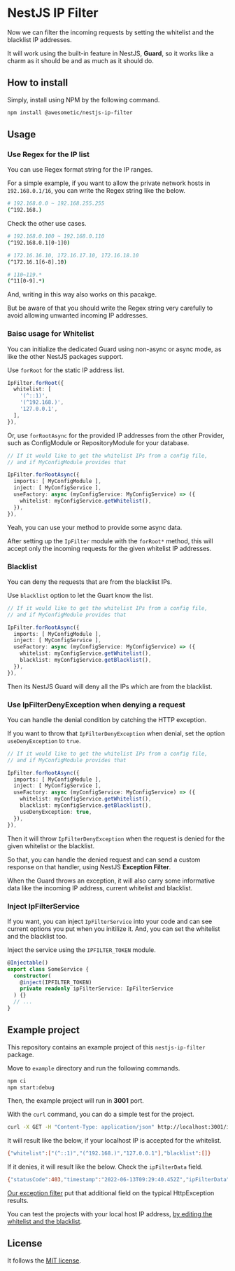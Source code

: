 # NestJS IP Filter

Now we can filter the incoming requests by setting the whitelist and the blacklist IP addresses.

It will work using the built-in feature in NestJS, **Guard**, so it works like a charm as it should be and as much as it should do.

## How to install

Simply, install using NPM by the following command.

```bash
npm install @awesometic/nestjs-ip-filter
```

## Usage

### Use Regex for the IP list

You can use Regex format string for the IP ranges.

For a simple example, if you want to allow the private network hosts in `192.168.0.1/16`, you can write the Regex string like the below.

```bash
# 192.168.0.0 ~ 192.168.255.255
(^192.168.)
```

Check the other use cases.

```bash
# 192.168.0.100 ~ 192.168.0.110
(^192.168.0.1[0-1]0)

# 172.16.16.10, 172.16.17.10, 172.16.18.10
(^172.16.1[6-8].10)

# 110~119.*
(^11[0-9].*)
```

And, writing in this way also works on this pacakge.

But be aware of that you should write the Regex string very carefully to avoid allowing unwanted incoming IP addresses.

### Baisc usage for Whitelist

You can initialize the dedicated Guard using non-async or async mode, as like the other NestJS packages support.

Use `forRoot` for the static IP address list.

```typescript
IpFilter.forRoot({
  whitelist: [
    '(^::1)',
    '(^192.168.)',
    '127.0.0.1',
  ],
}),
```

Or, use `forRootAsync` for the provided IP addresses from the other Provider, such as ConfigModule or RepositoryModule for your database.

```typescript
// If it would like to get the whitelist IPs from a config file,
// and if MyConfigModule provides that

IpFilter.forRootAsync({
  imports: [ MyConfigModule ],
  inject: [ MyConfigService ],
  useFactory: async (myConfigService: MyConfigService) => ({
    whitelist: myConfigService.getWhitelist(),
  }),
}),
```

Yeah, you can use your method to provide some async data.

After setting up the `IpFilter` module with the `forRoot*` method, this will accept only the incoming requests for the given whitelist IP addresses.

### Blacklist

You can deny the requests that are from the blacklist IPs.

Use `blacklist` option to let the Guart know the list.

```typescript
// If it would like to get the whitelist IPs from a config file,
// and if MyConfigModule provides that

IpFilter.forRootAsync({
  imports: [ MyConfigModule ],
  inject: [ MyConfigService ],
  useFactory: async (myConfigService: MyConfigService) => ({
    whitelist: myConfigService.getWhitelist(),
    blacklist: myConfigService.getBlacklist(),
  }),
}),
```

Then its NestJS Guard will deny all the IPs which are from the blacklist.

### Use IpFilterDenyException when denying a request

You can handle the denial condition by catching the HTTP exception.

If you want to throw that `IpFilterDenyException` when denial, set the option `useDenyException` to `true`.

```typescript
// If it would like to get the whitelist IPs from a config file,
// and if MyConfigModule provides that

IpFilter.forRootAsync({
  imports: [ MyConfigModule ],
  inject: [ MyConfigService ],
  useFactory: async (myConfigService: MyConfigService) => ({
    whitelist: myConfigService.getWhitelist(),
    blacklist: myConfigService.getBlacklist(),
    useDenyException: true,
  }),
}),
```

Then it will throw `IpFilterDenyException` when the request is denied for the given whitelist or the blacklist.

So that, you can handle the denied request and can send a custom response on that handler, using NestJS **Exception Filter**.

When the Guard throws an exception, it will also carry some informative data like the incoming IP address, current whitelist and blacklist.

### Inject IpFilterService

If you want, you can inject `IpFilterService` into your code and can see current options you put when you initilize it. And, you can set the whitelist and the blacklist too.

Inject the service using the `IPFILTER_TOKEN` module.

```typescript
@Injectable()
export class SomeService {
  constructor(
    @inject(IPFILTER_TOKEN)
    private readonly ipFilterService: IpFilterService
  ) {}
  // ...
}
```

## Example project

This repository contains an example project of this `nestjs-ip-filter` package.

Move to `example` directory and run the following commands.

```bash
npm ci
npm start:debug
```

Then, the example project will run in **3001** port.

With the `curl` command, you can do a simple test for the project.

```bash
curl -X GET -H "Content-Type: application/json" http://localhost:3001/ipfilter
```

It will result like the below, if your localhost IP is accepted for the whitelist.

```bash
{"whitelist":["(^::1)","(^192.168.)","127.0.0.1"],"blacklist":[]}
```

If it denies, it will result like the below. Check the `ipFilterData` field.

```bash
{"statusCode":403,"timestamp":"2022-06-13T09:29:40.452Z","ipFilterData":{"clientIp":"::ffff:127.0.0.1","whitelist":["(^::1)","(^192.168.)"],"blacklist":[]},"path":"/ipfilter"}
```

[Our exception filter](example/src/exception/ipfilter-exception-filter.exception.ts) put that additional field on the typical HttpException results.

You can test the projects with your local host IP address, [by editing the whitelist and the blacklist](example/src/ip-repository/ip-repository.service.ts).

## License

It follows the [MIT license](LICENSE).
